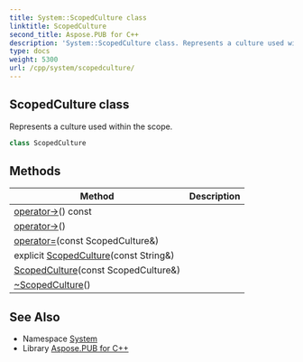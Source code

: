 ```yaml
---
title: System::ScopedCulture class
linktitle: ScopedCulture
second_title: Aspose.PUB for C++
description: 'System::ScopedCulture class. Represents a culture used within the scope in C++.'
type: docs
weight: 5300
url: /cpp/system/scopedculture/
---
```

## ScopedCulture class


Represents a culture used within the scope.

```cpp
class ScopedCulture
```

## Methods

| Method | Description |
| --- | --- |
| [operator->](./operator-_/)() const |  |
| [operator->](./operator-_/)() |  |
| [operator=](./operator=/)(const ScopedCulture\&) |  |
| explicit [ScopedCulture](./scopedculture/)(const String\&) |  |
| [ScopedCulture](./scopedculture/)(const ScopedCulture\&) |  |
| [~ScopedCulture](./~scopedculture/)() |  |
## See Also

* Namespace [System](../)
* Library [Aspose.PUB for C++](../../)
